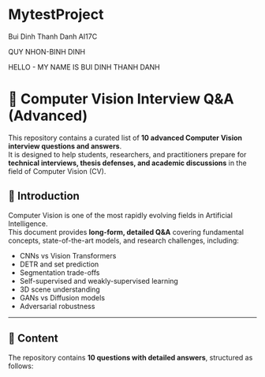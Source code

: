 # MytestProject
Bui Dinh Thanh Danh
AI17C

QUY NHON-BINH DINH

HELLO - MY NAME IS BUI DINH THANH DANH

# 📘 Computer Vision Interview Q&A (Advanced)

This repository contains a curated list of **10 advanced Computer Vision interview questions and answers**.  
It is designed to help students, researchers, and practitioners prepare for **technical interviews, thesis defenses, and academic discussions** in the field of Computer Vision (CV).



## 📖 Introduction

Computer Vision is one of the most rapidly evolving fields in Artificial Intelligence.  
This document provides **long-form, detailed Q&A** covering fundamental concepts, state-of-the-art models, and research challenges, including:

- CNNs vs Vision Transformers  
- DETR and set prediction  
- Segmentation trade-offs  
- Self-supervised and weakly-supervised learning  
- 3D scene understanding  
- GANs vs Diffusion models  
- Adversarial robustness  

---


## 📝 Content

The repository contains **10 questions with detailed answers**, structured as follows:
